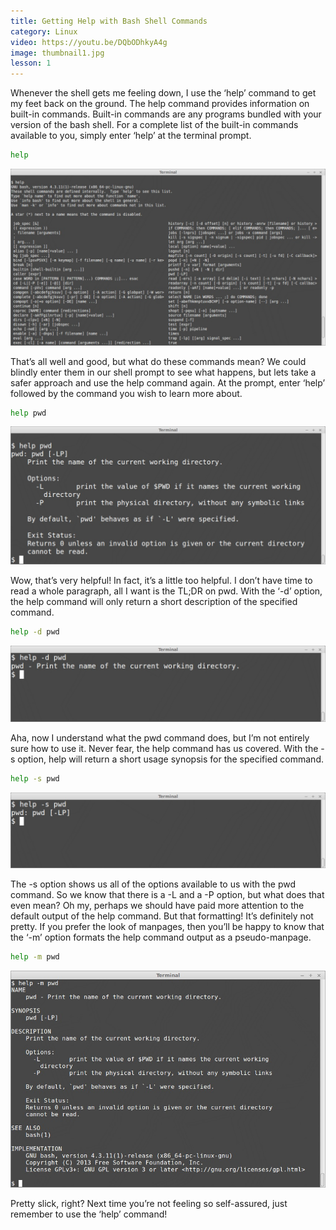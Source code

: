 ```yaml
---
title: Getting Help with Bash Shell Commands
category: Linux
video: https://youtu.be/DQbODhkyA4g
image: thumbnail1.jpg
lesson: 1
---
```


Whenever the shell gets me feeling down, I use the ‘help’ command to get my feet back on the ground. The help command provides information on built-in commands. Built-in commands are any programs bundled with your version of the bash shell. For a complete list of the built-in commands available to you, simply enter ‘help’ at the terminal prompt.

```bash
help
```

![Terminal_002](./Terminal_002-1.jpg)

That’s all well and good, but what do these commands mean? We could blindly enter them in our shell prompt to see what happens, but lets take a safer approach and use the help command again. At the prompt, enter ‘help’ followed by the command you wish to learn more about.

```bash
help pwd
```

![help pwd](./Terminal_003-1.jpg)

Wow, that’s very helpful! In fact, it’s a little too helpful. I don’t have time to read a whole paragraph, all I want is the TL;DR on pwd. With the ‘-d’ option, the help command will only return a short description of the specified command.

```bash
help -d pwd
```

![Terminal_004](./Terminal_004-1.jpg)

Aha, now I understand what the pwd command does, but I’m not entirely sure how to use it. Never fear, the help command has us covered. With the -s option, help will return a short usage synopsis for the specified command.

```bash
help -s pwd
```

![help command with usage synopsis](./Terminal_005-1.jpg)

The -s option shows us all of the options available to us with the pwd command. So we know that there is a -L and a -P option, but what does that even mean? Oh my, perhaps we should have paid more attention to the default output of the help command. But that formatting! It’s definitely not pretty. If you prefer the look of manpages, then you’ll be happy to know that the ‘-m’ option formats the help command output as a pseudo-manpage.

```bash
help -m pwd
```

![help pseudo-manpage](./Terminal_007-1.jpg)

Pretty slick, right? Next time you’re not feeling so self-assured, just remember to use the ‘help’ command!
